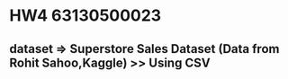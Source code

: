 # HW4 63130500023

## dataset => Superstore Sales Dataset (Data from Rohit Sahoo,Kaggle) >> Using CSV
